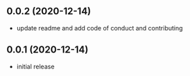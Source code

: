 ## 0.0.2 (2020-12-14)

- update readme and add code of conduct and contributing

## 0.0.1 (2020-12-14)

- initial release
